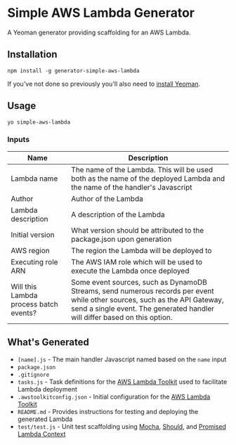 # Simple AWS Lambda Generator

A Yeoman generator providing scaffolding for an AWS Lambda. 

## Installation 

`npm install -g generator-simple-aws-lambda`

If you've not done so previously you'll also need to [install Yeoman](http://yeoman.io/learning/index.html).

## Usage

`yo simple-aws-lambda`

### Inputs

| Name | Description |
| ---- | ----------- |
| Lambda name | The name of the Lambda.  This will be used both as the name of the deployed Lambda and the name of the handler's Javascript |
| Author | Author of the Lambda |
| Lambda description | A description of the Lambda |
| Initial version | What version should be attributed to the package.json upon generation |
| AWS region | The region the Lambda will be deployed to |
| Executing role ARN | The AWS IAM role which will be used to execute the Lambda once deployed |
| Will this Lambda process batch events? | Some event sources, such as DynamoDB Streams, send numerous records per event while other sources, such as the API Gateway, send a single event.  The generated handler will differ based on this option. |

## What's Generated

* `[name].js` - The main handler Javascript named based on the `name` input
* `package.json` 
* `.gitignore`
* `tasks.js` - Task definitions for the [AWS Lambda Toolkit](https://github.com/OlsonDigital/aws-lambda-toolkit) used to facilitate Lambda deployment
* `.awstoolkitconfig.json` - Initial configuration for the [AWS Lambda Toolkit](https://github.com/OlsonDigital/aws-lambda-toolkit)
* `README.md` - Provides instructions for testing and deploying the generated Lambda
* `test/test.js` - Unit test scaffolding using [Mocha](https://mochajs.org/), [Should](https://github.com/shouldjs/should.js), and [Promised Lambda Context](https://github.com/OlsonDigital/promised-lambda-context)

